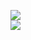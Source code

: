 [![](https://img.shields.io/badge/Made%20With-Github%20Spray-lightgrey.svg?style=for-the-badge&logo=github)](https://github.com/Annihil/github-spray#2967)  
[![](https://i.imgur.com/2DrTn0Z.gif)](https://github.com/Annihil/github-spray)